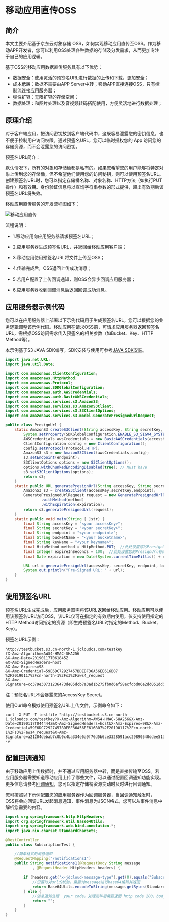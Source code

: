 # 移动应用直传OSS

## 简介

本文主要介绍基于京东云对象存储 OSS，如何实现移动应用直传至OSS。作为移动APP开发者，您可以利用OSS处理各种数据的存储及分发需求，从而更加专注于自己的应用逻辑。

基于OSS的移动应用数据直传服务具有以下优势：

 - 数据安全：使用灵活的预签名URL进行数据的上传和下载，更加安全；
 - 成本低廉：数据不需要由APP Server中转；移动APP直接连接OSS，只有控制流连接应用服务器；
 - 弹性扩容：无限扩容的存储空间；
 - 数据处理：和图片处理以及音视频转码搭配使用，方便灵活地进行数据处理；

## 原理介绍

对于客户端应用，把访问密钥放到客户端代码中，这既容易泄露您的密钥信息，也不便于控制用户访问权限。通过预签名URL，您可以临时授权您的 App 访问您的存储资源，而不会泄露您的访问密钥。

预签名URL简介：

默认情况下，所有的对象和存储桶都是私有的。如果您希望您的用户能够将特定对象上传到您的存储桶，但不希望他们使用您的访问秘钥，则可以使用预签名URL。创建预签名URL时，您可以指定存储桶名称、对象名称、HTTP方法（如执行PUT操作）和有效期。身份验证信息将以查询字符串参数的形式提供，超出有效期后该预签名URL将失效。

移动应用直传服务的开发流程图如下：

![移动应用直传](../../../../image/Object-Storage-Service/OSS-104.png)

流程说明：

 - 1.移动应用向应用服务器请求预签名URL；
 
 - 2.应用服务器生成预签名URL，并返回给移动应用客户端；
 
 - 3.移动应用使用预签名URL将文件上传至OSS；
 
 - 4.传输完成后，OSS返回上传成功消息；
 
 - 5.若用户配置了上传回调通知，则OSS会异步回调应用服务器；
 
 - 6.应用服务器收到回调消息后返回回调成功消息。
 
## 应用服务器示例代码
 
您可以在应用服务器上部署以下示例代码用于生成预签名URL，您可以根据您的业务逻辑调整该示例代码。移动应用在请求OSS前，可请求应用服务器返回预签名URL，需根据OSS访问需求传入预签名的相关参数（如Bucket、Key、HTTP Method等）。

本示例基于S3 JAVA SDK编写，SDK安装与使用可参考[JAVA SDK安装](../API-Reference-S3-Compatible/Compatibility-Tools/SDK-Java/Installation-S3.md)。

```Java
import java.net.URL;
import java.util.Date;

import com.amazonaws.ClientConfiguration;
import com.amazonaws.HttpMethod;
import com.amazonaws.Protocol;
import com.amazonaws.SDKGlobalConfiguration;
import com.amazonaws.auth.AWSCredentials;
import com.amazonaws.auth.BasicAWSCredentials;
import com.amazonaws.services.s3.AmazonS3;
import com.amazonaws.services.s3.AmazonS3Client;
import com.amazonaws.services.s3.S3ClientOptions;
import com.amazonaws.services.s3.model.GeneratePresignedUrlRequest;

public class PresignUrl {
    static AmazonS3 createS3Client(String accessKey, String secretKey, String endpoint) {
        System.setProperty(SDKGlobalConfiguration.ENABLE_S3_SIGV4_SYSTEM_PROPERTY, "true");
        AWSCredentials awsCredentials = new BasicAWSCredentials(accessKey,secretKey);
        ClientConfiguration config = new ClientConfiguration();
        config.setProtocol(Protocol.HTTP);
        AmazonS3 s3 = new AmazonS3Client(awsCredentials,config);
        s3.setEndpoint(endpoint);
        S3ClientOptions options = new S3ClientOptions();
        options.withChunkedEncodingDisabled(true); // Must have
        s3.setS3ClientOptions(options);
        return s3;
    }
    static public URL generatePresignUrl(String accessKey, String secretKey, String endpoint, String bucketName, String keyName, HttpMethod method, Date expiration) {
        AmazonS3 s3 = createS3Client(accessKey,secretKey,endpoint);
        GeneratePresignedUrlRequest request = new GeneratePresignedUrlRequest(bucketName, keyName)
                .withMethod(method)
                .withExpiration(expiration);
        return s3.generatePresignedUrl(request);
    }
    static public void main(String [ ]str) {
        final String accessKey = "<your accessKey>";
        final String secretKey = "<your secretKey>";
        final String endpoint = "<your endpoint>";
        final String bucketName = "<your bucketname>";
        final String keyName = "<your keyname>";
        final HttpMethod method = HttpMethod.PUT;  //此处设置您的PresignUrl允许的HTTP方法
        final Integer expireInSeconds = 100;  //此处设置您的PresignUrl有效的时间段，以秒为单位
        final Date expiration = new Date(System.currentTimeMillis() + expireInSeconds * 1000);

        URL url = generatePresignUrl(accessKey, secretKey, endpoint, bucketName, keyName, method, expiration);
        System.out.println("Pre-Signed URL: " + url);
    }
}
```

## 使用预签名URL

预签名URL生成完成后，应用服务器需将该URL返回给移动应用。移动应用可以使用该预签名URL访问OSS，该URL仅可在指定的有效期内使用，仅支持使用指定的HTTP Method访问指定的资源（即生成预签名URL时指定的Method、Bucket、Key）。

预签名URL示例：

```
http://testbucket.s3.cn-north-1.jcloudcs.com/testkey
?X-Amz-Algorithm=AWS4-HMAC-SHA256
&X-Amz-Date=20190117T061845Z
&X-Amz-SignedHeaders=host
&X-Amz-Expires=98
&X-Amz-Credential=59E6DC72927457BDEBF36A56EE616B07
%2F20190117%2Fcn-north-1%2Fs3%2Faws4_request
&X-Amz-Signature=cc379e30731236473de05dcb7a3ad1b275fb0d6af58ecfdbd06e2dd051dd57ed
```

注：预签名URL不会暴露您的AccessKey Secret。

使用Curl命令模拟使用预签名URL上传文件，示例命令如下：

```Shell
curl -X PUT -T testfile "http://testbucket.s3.cn-north-1.jcloudcs.com/testkey?X-Amz-Algorithm=AWS4-HMAC-SHA256&X-Amz-Date=20190117T044444Z&X-Amz-SignedHeaders=host&X-Amz-Expires=98&X-Amz-Credential=59E6DC72927457BDEBF36A56EE616B07%2F20190117%2Fcn-north-1%2Fs3%2Faws4_request&X-Amz-Signature=a21204debab7c0b0c4ba334e6a9f76d5b6ce3328591acc29890540ddee513dcf" -v
```

## 配置回调通知

由于移动应用上传数据时，并不通过应用服务器中转，而是直接传输至OSS。若应用服务器需要知道移动应用上传了哪些文件，可以通过配置回调通知功能实现。更多信息请参考[回调通知](../Operation-Guide/Manage-Bucket/Callback-Notification-2.md)，您可以指定存储桶资源变动时及时进行回调通知。

您可按照以下示例配置您的应用服务器作为回调服务器，当回调通知触发时，OSS将会向回调URL发起消息通知，事件消息为JSON格式，您可以从事件消息中解析您需要的内容。

```Java
import org.springframework.http.HttpHeaders;
import org.springframework.util.Base64Utils;
import org.springframework.web.bind.annotation.*;
import java.nio.charset.StandardCharsets;

@RestController
public class SubscriptionTest {

    //简单格式的消息通知
    @RequestMapping("/notifications1")
    public String notifications1(@RequestBody String message
            , @RequestHeader HttpHeaders headers) {
		
        if (headers.get("x-jdcloud-message-type").get(0).equals("SubscriptionConfirmation")) {
			//设置时对url的校验，需要对message进行base64编码并返回
            return Base64Utils.encodeToString(message.getBytes(StandardCharsets.UTF_8));
        } else {
            //消息通知处理  your code，处理完毕后需要返回 http code 200，body不做校验
            return "";
        }
    }
}
```
